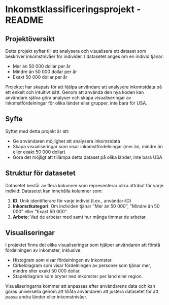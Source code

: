 # Inkomstklassificeringsprojekt - README

## Projektöversikt

Detta projekt syftar till att analysera och visualisera ett dataset som beskriver inkomstnivåer för individer. I datasetet anges om en individ tjänar:
- Mer än 50 000 dollar per år
- Mindre än 50 000 dollar per år
- Exakt 50 000 dollar per år

Projektet har skapats för att hjälpa användare att analysera inkomstdata på ett enkelt och intuitivt sätt. Genom att använda den nya koden kan användare själva göra analyser och skapa visualiseringar av inkomstfördelningar för olika länder eller grupper, inte bara för USA.

## Syfte

Syftet med detta projekt är att:
- Ge användaren möjlighet att analysera inkomstdata
- Skapa visualiseringar som visar inkomstfördelningar (mer än, mindre än eller exakt 50 000 dollar)
- Göra det möjligt att tillämpa detta dataset på olika länder, inte bara USA

## Struktur för datasetet

Datasetet består av flera kolumner som representerar olika attribut för varje individ:
Datasetet kan innehålla kolumner som:
1. **ID**: Unik identifierare för varje individ (t.ex., användar-ID)
2. **Inkomstkategori**: Om individen tjänar "Mer än 50 000", "Mindre än 50 000" eller "Exakt 50 000".
3. **Arbete**: Vad de arbetar med samt hur många timmar de arbetar.

## Visualiseringar

I projektet finns det olika visualiseringar som hjälper användaren att förstå fördelningen av inkomster, inklusive:
- Histogram som visar fördelningen av inkomster.
- Cirkeldiagram som visar fördelningen av personer som tjänar mer, mindre eller exakt 50 000 dollar.
- Stapeldiagram som bryter ned inkomster per land eller region.

Visualiseringarna kommer att anpassas efter användarens data och kan göras universella genom att tillåta användaren att justera datasetet för att passa andra länder eller inkomstnivåer.